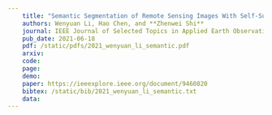 ```yaml
---
    title: "Semantic Segmentation of Remote Sensing Images With Self-Supervised Multitask Representation Learning"
    authors: Wenyuan Li, Hao Chen, and **Zhenwei Shi**
    journal: IEEE Journal of Selected Topics in Applied Earth Observations and Remote Sensing (JSTARS)
    pub_date: 2021-06-18
    pdf: /static/pdfs/2021_wenyuan_li_semantic.pdf
    arxiv: 
    code: 
    page: 
    demo: 
    paper: https://ieeexplore.ieee.org/document/9460820
    bibtex: /static/bib/2021_wenyuan_li_semantic.txt
    data:
---
```

    
